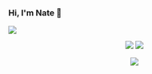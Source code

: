 ### Hi, I'm Nate 👋

<picture>
  <source media="(prefers-color-scheme:dark)" srcset="https://github-readme-activity-graph.cyclic.app/graph?username=mathofprimes&hide_border=true&theme=github-dark" />
  <img src="https://github-readme-activity-graph.cyclic.app/graph?username=mathofprimes&hide_border=true&theme=github-light" />
</picture>

<p align="center">
  <picture>
    <source media="(prefers-color-scheme: dark)" srcset="https://github-readme-stats.vercel.app/api?username=mathofprimes&hide_border=true&theme=github_dark" />
    <img src="https://github-readme-stats.vercel.app/api?username=mathofprimes&hide_border=true&theme=github_light" />
  </picture>
  <picture>
    <source media="(prefers-color-scheme: dark)" srcset="https://github-readme-stats.vercel.app/api/top-langs/?username=mathofprimes&hide_border=true&theme=github_dark&layout=compact" />
    <img src="https://github-readme-stats.vercel.app/api/top-langs/?username=mathofprimes&hide_border=true&theme=github_light&layout=compact">
  </picture>
</p>

<p align="center">
  <img src="https://komarev.com/ghpvc/?username=mathofprimes&color=grey&style=for-the-badge" />
</p> 
